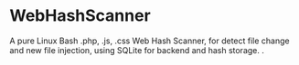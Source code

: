 # WebHashScanner
A pure Linux Bash .php, .js, .css  Web Hash Scanner, for detect file change and new file injection, using SQLite for backend and hash storage. .
